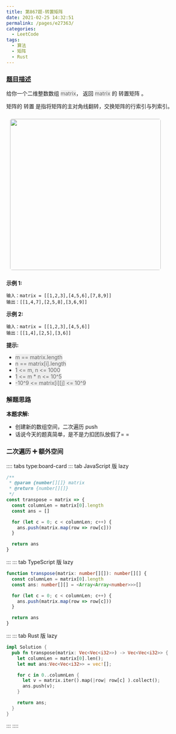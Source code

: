 ```yaml
---
title: 第867题-转置矩阵
date: 2021-02-25 14:32:51
permalink: /pages/e27363/
categories:
  - LeetCode
tags:
  - 算法
  - 矩阵
  - Rust
---
```


### [题目描述](https://leetcode-cn.com/problems/transpose-matrix/)

给你一个二维整数数组 <span style="background: #eee; color: #666;">matrix</span>， 返回 <span style="background: #eee; color: #666;">matrix</span> 的 转置矩阵 。

矩阵的 转置 是指将矩阵的主对角线翻转，交换矩阵的行索引与列索引。

<img src="https://cdn.jsdelivr.net/gh/xiaojun996/CDN/images/leetcode/transpose-matrix.png" width="400" style="margin: 10px; border-radius: 5px;" />

<!-- more -->

**示例 1:**

```
输入：matrix = [[1,2,3],[4,5,6],[7,8,9]]
输出：[[1,4,7],[2,5,8],[3,6,9]]
```

**示例 2:**

```
输入：matrix = [[1,2,3],[4,5,6]]
输出：[[1,4],[2,5],[3,6]]
```

**提示:**

- <span style="background: #eee; color: #666;">m == matrix.length</span>
- <span style="background: #eee; color: #666;">n == matrix[i].length</span>
- <span style="background: #eee; color: #666;">1 <= m, n <= 1000</span>
- <span style="background: #eee; color: #666;">1 <= m \* n <= 10^5</span>
- <span style="background: #eee; color: #666;">-10^9 <= matrix[i][j] <= 10^9</span>

### 解题思路

**本题求解:**

- 创建新的数组空间，二次遍历 push
- 话说今天的题真简单，是不是力扣团队放假了= =

### 二次遍历 ➕ 额外空间

:::: tabs type:board-card
::: tab JavaScript 版 lazy

```JavaScript
/**
 * @param {number[][]} matrix
 * @return {number[][]}
 */
const transpose = matrix => {
  const columnLen = matrix[0].length
  const ans = []

  for (let c = 0; c < columnLen; c++) {
    ans.push(matrix.map(row => row[c]))
  }

  return ans
}
```

:::
::: tab TypeScript 版 lazy

```TypeScript
function transpose(matrix: number[][]): number[][] {
  const columnLen = matrix[0].length
  const ans: number[][] = <Array<Array<number>>>[]

  for (let c = 0; c < columnLen; c++) {
    ans.push(matrix.map(row => row[c]))
  }

  return ans
}
```

:::
::: tab Rust 版 lazy

```Rust
impl Solution {
  pub fn transpose(matrix: Vec<Vec<i32>>) -> Vec<Vec<i32>> {
    let columnLen = matrix[0].len();
    let mut ans:Vec<Vec<i32>> = vec![];

    for c in 0..columnLen {
      let v = matrix.iter().map(|row| row[c] ).collect();
      ans.push(v);
    }

    return ans;
  }
}
```

:::
::::
